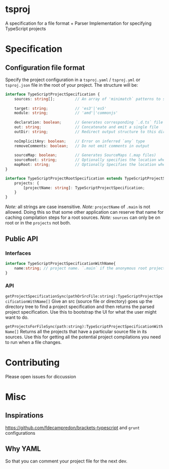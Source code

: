 # tsproj
A specification for a file format + Parser Implementation for specifying TypeScript projects

# Specification
## Configuration file format
Specify the project configuration in a `tsproj.yaml` / `tsproj.yml` or `tsproj.json` file in the root of your project. The structure will be: 

```ts
interface TypeScriptProjectSpecification {
	sources: string[];         // An array of 'minimatch` patterns to specify source files  
	
	target: string;            // 'es3'|'es5'
	module: string;            // 'amd'|'commonjs'
	
	declaration: boolean;      // Generates corresponding `.d.ts` file
	out: string;               // Concatenate and emit a single file
	outDir: string;            // Redirect output structure to this directory
	
	noImplicitAny: boolean;    // Error on inferred `any` type
	removeComments: boolean;   // Do not emit comments in output
		
	sourceMap: boolean;        // Generates SourceMaps (.map files)
	sourceRoot: string;        // Optionally specifies the location where debugger should locate TypeScript source files after deployment
	mapRoot: string;           // Optionally Specifies the location where debugger should locate map files after deployment
}

interface TypeScriptProjectRootSpecification extends TypeScriptProjectSpecification {
	projects: {
		[projectName: string]: TypeScriptProjectSpecification;
	}
}
```
*Note:* all strings are case insensitive.
*Note:* `projectName` of `.main` is not allowed. Doing this so that some other application can reserve that name for caching compilation steps for a root sources. 
*Note:* `sources` can only be on root or in the `projects` not both.

## Public API
### Interfaces
```ts
interface TypeScriptProjectSpecificationWithName{
    name:string; // project name. `.main` if the anonymous root project
}
```
### API
`getProjectSpecificationSync(pathOrSrcFile:string):TypeScriptProjectSpecificationWithName[]`
Give an src (source file or directory) goes up the directory tree to find a project specification and then returns the parsed project specification. Use this to bootstrap the UI for what the user might want to do.

`getProjectsForFileSync(path:string):TypeScriptProjectSpecificationWithName[]`
Returns all the projects that have a particular source file in its sources. Use this for getting all the potential project compilations you need to run when a file changes. 

# Contributing
Please open issues for diccussion

# Misc
## Inspirations 
https://github.com/fdecampredon/brackets-typescript and `grunt` configurations
## Why YAML
So that you can comment your project file for the next dev. 
